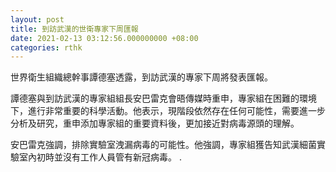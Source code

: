 ```yaml
---
layout: post
title: 到訪武漢的世衛專家下周匯報
date: 2021-02-13 03:12:56.000000000 +08:00
categories: rthk
---
```


世界衛生組織總幹事譚德塞透露，到訪武漢的專家下周將發表匯報。

譚德塞與到訪武漢的專家組組長安巴雷克會晤傳媒時重申，專家組在困難的環境下，進行非常重要的科學活動。他表示，現階段依然存在任何可能性，需要進一步分析及研究，重申添加專家組的重要資料後，更加接近對病毒源頭的理解。

安巴雷克強調，排除實驗室洩漏病毒的可能性。他強調，專家組獲告知武漢細菌實驗室內初時並沒有工作人員管有新冠病毒。
.
